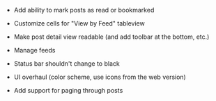 - Add ability to mark posts as read or bookmarked

- Customize cells for "View by Feed" tableview

- Make post detail view readable (and add toolbar at the bottom, etc.)

- Manage feeds

- Status bar shouldn't change to black



- UI overhaul (color scheme, use icons from the web version)

- Add support for paging through posts

 
